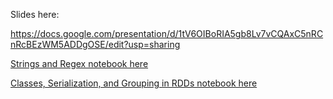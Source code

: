 Slides here:

https://docs.google.com/presentation/d/1tV6OIBoRIA5gb8Lv7vCQAxC5nRCnRcBEzWM5ADDgOSE/edit?usp=sharing

[Strings and Regex notebook here](lecture_strings_and_regex.ipynb)

[Classes, Serialization, and Grouping in RDDs notebook here](lecture_rdds1.ipynb)
